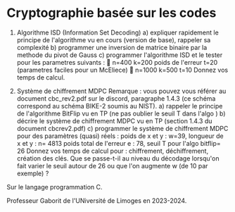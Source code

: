 # Cryptographie basée sur les codes
1) Algorithme ISD (Information Set Decoding)
a) expliquer rapidement le principe de l'algorithme vu en cours (version de base),
rappeler sa complexité
b) programmer une inversion de matrice binaire par la methode du pivot de Gauss
c) programmer l'algorithme ISD et le tester pour les parametres suivants :
 n=400 k=200 poids de l'erreur t=20 (parametres faciles pour un McEliece)
 n=1000 k=500 t=10
Donnez vos temps de calcul.

2) Système de chiffrement MDPC
Remarque : vous pouvez vous référer au document cbc_rev2.pdf sur le discord, paragraphe
1.4.3 (ce schéma correspond au schéma BIKE-2 soumis au NIST).
a) rappeler le principe de l'algorithme BitFlip vu en TP
(ne pas oublier le seuil T dans l'algo )
b) décrire le système de chiffrement MDPC vu en TP (section 1.4.3 du document cbcrev2.pdf)
c) programmer le système de chiffrement MDPC pour des paramètres (quasi) réels :
poids de x et y : w=39, longueur de x et y : n= 4813
poids total de l'erreur e : 78, seuil T pour l'algo bitflip= 26
Donnez vos temps de calcul pour : chiffrement, déchiffrement, création des clés.
Que se passe-t-il au niveau du décodage lorsqu'on fait varier le seuil autour de 26 ou que
l'on augmente w (de 10 par exemple) ?


Sur le langage programmation C.

Professeur Gaborit de l'UNiversité de Limoges en 2023-2024.
